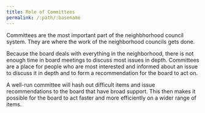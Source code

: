 ```yaml
---
title: Role of Committees
permalink: /:path/:basename
---
```


Committees are
the most important part
of the neighbhorhood council system.
They are where
the work
of the neighborhood councils
gets done.

<!-- TODO: move to board guide
The board is the governing body
of the neighborhood council[^governingbody].
They make
all the decisions
of the neighborhood councils.[^subjecttoapproval]

[^governingbody]:
    This is specified
    in Article V
    of your Neighborhood Council bylaws.
    For example:
    "The Board shall be
    the Governing Body
    of the Council
    within the meaning
    of that term
    as set forth in
    the [Plan
    for a Citywide System
    of Neighborhood Councils](https://empowerla.org/wp-content/uploads/2012/12/Plan_Amended_12-18-131.pdf)."

[^subjecttoapproval]:
    Article VII, section 3, paragraph A
    of the NC bylaws
    limits the authority
    of committees.
    For example:
    "The actions, recommendations, and policies
    of all committees
    shall be subject
    to approval
    by official action
    of the Board."
-->

Because
the board deals with
everything in the neighborhood,
there is not
enough time
in board meetings
to discuss
most issues
in depth.
Committees are
a place
for people
who are most
interested and informed
about an issue
to discuss it
in depth
and to form
a recommendation
for the board
to act on.

A well-run committee
will hash out
difficult items
and issue recommendations
to the board
that have broad support.
This then
makes it possible
for the board
to act faster
and more efficiently
on a wider
range of items.
